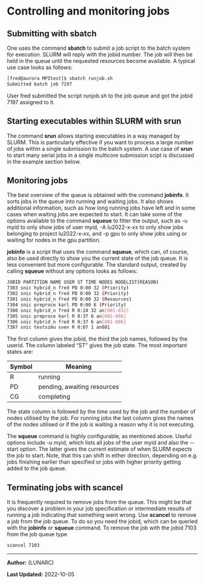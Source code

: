 # Controlling and monitoring jobs

## Submitting with sbatch

One uses the command **sbatch** to submit a job script to the batch system
for execution. SLURM will reply with the jobid number. The job will then
be held in the queue until the requested resources become available. A
typical use case looks as follows:

```bash
[fred@aurora MPItest]$ sbatch runjob.sh
Submitted batch job 7197
```

User fred submitted the script runjob.sh to the job queue and got the
jobid 7197 assigned to it.

## Starting executables within SLURM with srun

The command **srun** allows starting executables in a way managed by SLURM. This is particularly effective if you want to process a large number of jobs within a single submission to the batch system. A use case of **srun** to start many serial jobs in a single multicore submission scipt is discussed in the example section below.

## Monitoring jobs

The best overview of the queue is obtained with the command **jobinfo**. It sorts jobs in the
queue into running and waiting jobs. It also shows additional information, such as how long running jobs have left and in some cases when waiting jobs are expected to start. It can take some of the options available to the command **squeue** to filter the output, such as -u myid to only show jobs of user myid, -A lu2022-x-xx to only show jobs belonging to project lu2022-x-xx, and -p gpu to only show jobs using or waiting for nodes in the gpu partition.

**jobinfo** is a script that uses the command **squeue**, which can, of course, also be used directly to show you the current state of the job queue. It is less convenient but more configurable. The standard output, created by calling **squeue** without any options looks as follows:

```bash
JOBID PARTITION NAME USER ST TIME NODES NODELIST(REASON)
7303 snic hybrid_n fred PD 0:00 32 (Priority)
7302 snic hybrid_n fred PD 0:00 32 (Priority)
7301 snic hybrid_n fred PD 0:00 32 (Resources)
7304 snic preproce karl PD 0:00 6 (Priority)
7300 snic hybrid_n fred R 0:24 32 an[001-032]
7305 snic preproce karl R 0:37 6 an[081-086]
7306 snic hybrid_n fred R 0:37 6 an[081-086]
7307 snic testsimu sven R 0:07 1 an081
```

The first column gives the jobid, the third the job names, followed by the userid. The column labeled “ST” gives the job state. The most important states are:

| Symbol | Meaning |
|--------|-----------------------------|
| R | running |
| PD | pending, awaiting resources |
| CG | completing |

The state column is followed by the time used by the job and the number of nodes utilised by the job. For running jobs the last column gives the names of the nodes utilised or if the job is waiting a reason why it is not executing.

The **squeue** command is highly configurable, as mentioned above. Useful options include -u
myid, which lists all jobs of the user myid and also the --start option. The latter gives the current estimate of when SLURM expects the job to start. Note, that this can shift in either direction, depending on e.g. jobs finishing earlier than specified or jobs with higher priority getting added to the job queue.

## Terminating jobs with scancel

It is frequently required to remove jobs from the queue. This might be that you discover a problem in your job specification or intermediate results of running a job indicating that something went wrong. Use **scancel** to remove a job from the job queue. To do so you need the jobid, which can be queried with the **jobinfo** or **squeue** command. To remove the job with the jobid 7103 from the job queue type

```bash
scancel 7103
```

---

**Author:**
(LUNARC)

**Last Updated:**
2022-10-05